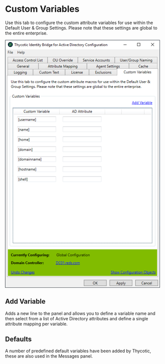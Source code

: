 [title]: # (Custom Variables)
[tags]: # (panel)
[priority]: # (6)
# Custom Variables

Use this tab to configure the custom attribute variables for use within the Default User & Group Settings. Please note that these settings are global to the entire enterprise.

![custom variables](../images/cust-var.png "Custom Variables tab of the Bridge Configuration tool")

## Add Variable

Adds a new line to the panel and allows you to define a variable name and then select from a list of Active Directory attributes and define a single attribute mapping per variable.

## Defaults

A number of predefined default variables have been added by Thycotic, these are also used in the Messages panel.
